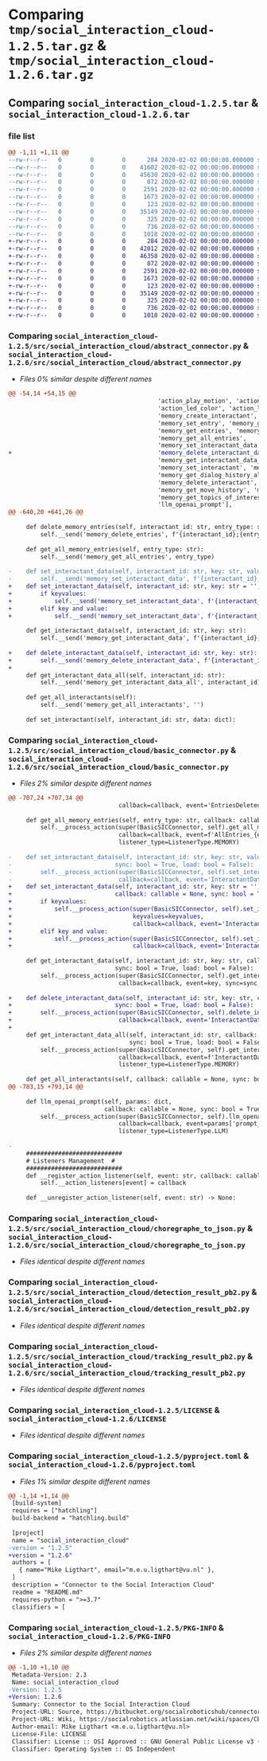 # Comparing `tmp/social_interaction_cloud-1.2.5.tar.gz` & `tmp/social_interaction_cloud-1.2.6.tar.gz`

## Comparing `social_interaction_cloud-1.2.5.tar` & `social_interaction_cloud-1.2.6.tar`

### file list

```diff
@@ -1,11 +1,11 @@
--rw-r--r--   0        0        0      284 2020-02-02 00:00:00.000000 social_interaction_cloud-1.2.5/src/social_interaction_cloud/__init__.py
--rw-r--r--   0        0        0    41602 2020-02-02 00:00:00.000000 social_interaction_cloud-1.2.5/src/social_interaction_cloud/abstract_connector.py
--rw-r--r--   0        0        0    45630 2020-02-02 00:00:00.000000 social_interaction_cloud-1.2.5/src/social_interaction_cloud/basic_connector.py
--rw-r--r--   0        0        0      872 2020-02-02 00:00:00.000000 social_interaction_cloud-1.2.5/src/social_interaction_cloud/choregraphe_to_json.py
--rw-r--r--   0        0        0     2591 2020-02-02 00:00:00.000000 social_interaction_cloud-1.2.5/src/social_interaction_cloud/detection_result_pb2.py
--rw-r--r--   0        0        0     1673 2020-02-02 00:00:00.000000 social_interaction_cloud-1.2.5/src/social_interaction_cloud/tracking_result_pb2.py
--rw-r--r--   0        0        0      123 2020-02-02 00:00:00.000000 social_interaction_cloud-1.2.5/.gitignore
--rw-r--r--   0        0        0    35149 2020-02-02 00:00:00.000000 social_interaction_cloud-1.2.5/LICENSE
--rw-r--r--   0        0        0      325 2020-02-02 00:00:00.000000 social_interaction_cloud-1.2.5/README.md
--rw-r--r--   0        0        0      736 2020-02-02 00:00:00.000000 social_interaction_cloud-1.2.5/pyproject.toml
--rw-r--r--   0        0        0     1018 2020-02-02 00:00:00.000000 social_interaction_cloud-1.2.5/PKG-INFO
+-rw-r--r--   0        0        0      284 2020-02-02 00:00:00.000000 social_interaction_cloud-1.2.6/src/social_interaction_cloud/__init__.py
+-rw-r--r--   0        0        0    42012 2020-02-02 00:00:00.000000 social_interaction_cloud-1.2.6/src/social_interaction_cloud/abstract_connector.py
+-rw-r--r--   0        0        0    46358 2020-02-02 00:00:00.000000 social_interaction_cloud-1.2.6/src/social_interaction_cloud/basic_connector.py
+-rw-r--r--   0        0        0      872 2020-02-02 00:00:00.000000 social_interaction_cloud-1.2.6/src/social_interaction_cloud/choregraphe_to_json.py
+-rw-r--r--   0        0        0     2591 2020-02-02 00:00:00.000000 social_interaction_cloud-1.2.6/src/social_interaction_cloud/detection_result_pb2.py
+-rw-r--r--   0        0        0     1673 2020-02-02 00:00:00.000000 social_interaction_cloud-1.2.6/src/social_interaction_cloud/tracking_result_pb2.py
+-rw-r--r--   0        0        0      123 2020-02-02 00:00:00.000000 social_interaction_cloud-1.2.6/.gitignore
+-rw-r--r--   0        0        0    35149 2020-02-02 00:00:00.000000 social_interaction_cloud-1.2.6/LICENSE
+-rw-r--r--   0        0        0      325 2020-02-02 00:00:00.000000 social_interaction_cloud-1.2.6/README.md
+-rw-r--r--   0        0        0      736 2020-02-02 00:00:00.000000 social_interaction_cloud-1.2.6/pyproject.toml
+-rw-r--r--   0        0        0     1018 2020-02-02 00:00:00.000000 social_interaction_cloud-1.2.6/PKG-INFO
```

### Comparing `social_interaction_cloud-1.2.5/src/social_interaction_cloud/abstract_connector.py` & `social_interaction_cloud-1.2.6/src/social_interaction_cloud/abstract_connector.py`

 * *Files 0% similar despite different names*

```diff
@@ -54,14 +54,15 @@
                                          'action_play_motion', 'action_record_motion',  # 'action_motion_file',
                                          'action_led_color', 'action_led_animation',
                                          'memory_create_interactant', 'memory_set_session',
                                          'memory_set_entry', 'memory_get_entry', 'memory_delete_entry',
                                          'memory_get_entries', 'memory_delete_entries',
                                          'memory_get_all_entries',
                                          'memory_set_interactant_data', 'memory_get_interactant_data',
+                                         'memory_delete_interactant_data',
                                          'memory_get_interactant_data_all', 'memory_get_all_interactants',
                                          'memory_set_interactant', 'memory_set_dialog_history',
                                          'memory_get_dialog_history_all',
                                          'memory_delete_interactant', 'memory_delete_all_interactants',
                                          'memory_get_move_history', 'memory_set_move_history',
                                          'memory_get_topics_of_interest', 'memory_set_topics_of_interest',
                                          'llm_openai_prompt'],
@@ -640,20 +641,26 @@
 
     def delete_memory_entries(self, interactant_id: str, entry_type: str):
         self.__send('memory_delete_entries', f'{interactant_id};{entry_type}')
 
     def get_all_memory_entries(self, entry_type: str):
         self.__send('memory_get_all_entries', entry_type)
 
-    def set_interactant_data(self, interactant_id: str, key: str, value: str):
-        self.__send('memory_set_interactant_data', f'{interactant_id};{key};{value}')
+    def set_interactant_data(self, interactant_id: str, key: str = '', value: str = '', keyvalues: dict = None):
+        if keyvalues:
+            self.__send('memory_set_interactant_data', f'{interactant_id};{dumps(keyvalues)}')
+        elif key and value:
+            self.__send('memory_set_interactant_data', f'{interactant_id};{key};{value}')
 
     def get_interactant_data(self, interactant_id: str, key: str):
         self.__send('memory_get_interactant_data', f'{interactant_id};{key}')
 
+    def delete_interactant_data(self, interactant_id: str, key: str):
+        self.__send('memory_delete_interactant_data', f'{interactant_id};{key}')
+
     def get_interactant_data_all(self, interactant_id: str):
         self.__send('memory_get_interactant_data_all', interactant_id)
 
     def get_all_interactants(self):
         self.__send('memory_get_all_interactants', '')
 
     def set_interactant(self, interactant_id: str, data: dict):
```

### Comparing `social_interaction_cloud-1.2.5/src/social_interaction_cloud/basic_connector.py` & `social_interaction_cloud-1.2.6/src/social_interaction_cloud/basic_connector.py`

 * *Files 2% similar despite different names*

```diff
@@ -707,24 +707,34 @@
                               callback=callback, event='EntriesDeleted', sync=sync, load=load)
 
     def get_all_memory_entries(self, entry_type: str, callback: callable = None, sync: bool = True, load: bool = False):
         self.__process_action(super(BasicSICConnector, self).get_all_memory_entries, entry_type,
                               callback=callback, event=f'AllEntries_{entry_type}', sync=sync, load=load,
                               listener_type=ListenerType.MEMORY)
 
-    def set_interactant_data(self, interactant_id: str, key: str, value: str, callback: callable = None,
-                             sync: bool = True, load: bool = False):
-        self.__process_action(super(BasicSICConnector, self).set_interactant_data, interactant_id, key, value,
-                              callback=callback, event='InteractantDataSet', sync=sync, load=load)
+    def set_interactant_data(self, interactant_id: str, key: str = '', value: str = '', keyvalues: dict = None,
+                             callback: callable = None, sync: bool = True, load: bool = False):
+        if keyvalues:
+            self.__process_action(super(BasicSICConnector, self).set_interactant_data, interactant_id,
+                                  keyvalues=keyvalues,
+                                  callback=callback, event='InteractantDataSet', sync=sync, load=load)
+        elif key and value:
+            self.__process_action(super(BasicSICConnector, self).set_interactant_data, interactant_id, key, value,
+                                  callback=callback, event='InteractantDataSet', sync=sync, load=load)
 
     def get_interactant_data(self, interactant_id: str, key: str, callback: callable = None,
                              sync: bool = True, load: bool = False):
         self.__process_action(super(BasicSICConnector, self).get_interactant_data, interactant_id, key,
                               callback=callback, event=key, sync=sync, load=load, listener_type=ListenerType.MEMORY)
 
+    def delete_interactant_data(self, interactant_id: str, key: str, callback: callable = None,
+                             sync: bool = True, load: bool = False):
+        self.__process_action(super(BasicSICConnector, self).delete_interactant_data, interactant_id, key,
+                              callback=callback, event='InteractantDataDeleted', sync=sync, load=load)
+
     def get_interactant_data_all(self, interactant_id: str, callback: callable = None,
                                  sync: bool = True, load: bool = False):
         self.__process_action(super(BasicSICConnector, self).get_interactant_data_all, interactant_id,
                               callback=callback, event=f'InteractantData_{interactant_id}', sync=sync, load=load,
                               listener_type=ListenerType.MEMORY)
 
     def get_all_interactants(self, callback: callable = None, sync: bool = True, load: bool = False):
@@ -783,15 +793,14 @@
 
     def llm_openai_prompt(self, params: dict,
                           callback: callable = None, sync: bool = True, load: bool = False) -> None:
         self.__process_action(super(BasicSICConnector, self).llm_openai_prompt, params,
                               callback=callback, event=params['prompt_id'], sync=sync, load=load,
                               listener_type=ListenerType.LLM)
 
-
     ###########################
     # Listeners Management  #
     ###########################
     def __register_action_listener(self, event: str, callback: callable) -> None:
         self.__action_listeners[event] = callback
 
     def __unregister_action_listener(self, event: str) -> None:
```

### Comparing `social_interaction_cloud-1.2.5/src/social_interaction_cloud/choregraphe_to_json.py` & `social_interaction_cloud-1.2.6/src/social_interaction_cloud/choregraphe_to_json.py`

 * *Files identical despite different names*

### Comparing `social_interaction_cloud-1.2.5/src/social_interaction_cloud/detection_result_pb2.py` & `social_interaction_cloud-1.2.6/src/social_interaction_cloud/detection_result_pb2.py`

 * *Files identical despite different names*

### Comparing `social_interaction_cloud-1.2.5/src/social_interaction_cloud/tracking_result_pb2.py` & `social_interaction_cloud-1.2.6/src/social_interaction_cloud/tracking_result_pb2.py`

 * *Files identical despite different names*

### Comparing `social_interaction_cloud-1.2.5/LICENSE` & `social_interaction_cloud-1.2.6/LICENSE`

 * *Files identical despite different names*

### Comparing `social_interaction_cloud-1.2.5/pyproject.toml` & `social_interaction_cloud-1.2.6/pyproject.toml`

 * *Files 1% similar despite different names*

```diff
@@ -1,14 +1,14 @@
 [build-system]
 requires = ["hatchling"]
 build-backend = "hatchling.build"
 
 [project]
 name = "social_interaction_cloud"
-version = "1.2.5"
+version = "1.2.6"
 authors = [
   { name="Mike Ligthart", email="m.e.u.ligthart@vu.nl" },
 ]
 description = "Connector to the Social Interaction Cloud"
 readme = "README.md"
 requires-python = ">=3.7"
 classifiers = [
```

### Comparing `social_interaction_cloud-1.2.5/PKG-INFO` & `social_interaction_cloud-1.2.6/PKG-INFO`

 * *Files 2% similar despite different names*

```diff
@@ -1,10 +1,10 @@
 Metadata-Version: 2.3
 Name: social_interaction_cloud
-Version: 1.2.5
+Version: 1.2.6
 Summary: Connector to the Social Interaction Cloud
 Project-URL: Source, https://bitbucket.org/socialroboticshub/connectors/src/master/python/sic/
 Project-URL: Wiki, https://socialrobotics.atlassian.net/wiki/spaces/CBSR/overview
 Author-email: Mike Ligthart <m.e.u.ligthart@vu.nl>
 License-File: LICENSE
 Classifier: License :: OSI Approved :: GNU General Public License v3 (GPLv3)
 Classifier: Operating System :: OS Independent
```

